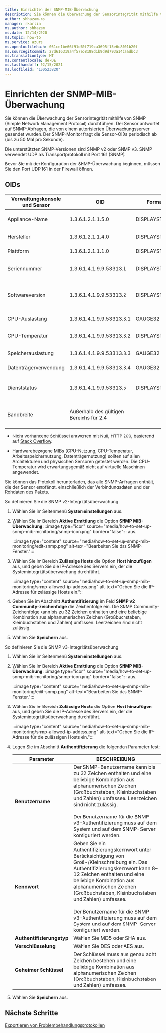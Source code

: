 ```yaml
---
title: Einrichten der SNMP-MIB-Überwachung
description: Sie können die Überwachung der Sensorintegrität mithilfe von SNMP durchführen. Der Sensor antwortet auf SNMP-Abfragen, die von einem autorisierten Überwachungsserver gesendet wurden.
author: shhazam-ms
manager: rkarlin
ms.author: shhazam
ms.date: 12/14/2020
ms.topic: how-to
ms.service: azure
ms.openlocfilehash: 051ce1be66f91d60f719ca3695f15e6c8001b20f
ms.sourcegitcommit: 27d616319a4f57eb8188d1b9d9d793a14baadbc3
ms.translationtype: HT
ms.contentlocale: de-DE
ms.lasthandoff: 02/15/2021
ms.locfileid: "100523820"
---
```

# <a name="set-up-snmp-mib-monitoring"></a>Einrichten der SNMP-MIB-Überwachung

Sie können die Überwachung der Sensorintegrität mithilfe von SNMP (Simple Network Management Protocol) durchführen. Der Sensor antwortet auf SNMP-Abfragen, die von einem autorisierten Überwachungsserver gesendet wurden. Der SNMP-Monitor fragt die Sensor-OIDs periodisch ab (bis zu 50 Mal pro Sekunde).

Die unterstützten SNMP-Versionen sind SNMP v2 oder SNMP v3. SNMP verwendet UDP als Transportprotokoll mit Port 161 (SNMP).

Bevor Sie mit der Konfiguration der SNMP-Überwachung beginnen, müssen Sie den Port UDP 161 in der Firewall öffnen.

## <a name="oids"></a>OIDs

| Verwaltungskonsole und Sensor | OID | Format | BESCHREIBUNG |
|--|--|--|--|
| Appliance-Name | 1.3.6.1.2.1.1.5.0 | DISPLAYSTRING | Name der Appliance für die lokale Verwaltungskonsole |
| Hersteller | 1.3.6.1.2.1.1.4.0 | DISPLAYSTRING | Microsoft-Support (support.microsoft.com) |
| Plattform | 1.3.6.1.2.1.1.1.0 | DISPLAYSTRING | Sensor oder lokale Verwaltungskonsole |
| Seriennummer | 1.3.6.1.4.1.9.9.53313.1 | DISPLAYSTRING | Von der Lizenz verwendete Zeichenfolge |
| Softwareversion | 1.3.6.1.4.1.9.9.53313.2 | DISPLAYSTRING | Zeichenfolge der Xsense-Vollversion und Zeichenfolge der Vollversion der Verwaltung |
| CPU-Auslastung | 1.3.6.1.4.1.9.9.53313.3.1 | GAUGE32 | Angabe für 0 (null) bis 100 |
| CPU-Temperatur | 1.3.6.1.4.1.9.9.53313.3.2 | DISPLAYSTRING | Celsius-Angabe für 0 (null) bis 100 basierend auf der Linux-Eingabe |
| Speicherauslastung | 1.3.6.1.4.1.9.9.53313.3.3 | GAUGE32 | Angabe für 0 (null) bis 100 |
| Datenträgerverwendung | 1.3.6.1.4.1.9.9.53313.3.4 | GAUGE32 | Angabe für 0 (null) bis 100 |
| Dienststatus | 1.3.6.1.4.1.9.9.53313.5 | DISPLAYSTRING | Online oder offline, wenn eine der vier entscheidenden Komponenten ausfällt |
| Bandbreite | Außerhalb des gültigen Bereichs für 2.4 |  | Die an jeder Monitorschnittstelle in Xsense empfangene Bandbreite |

   - Nicht vorhandene Schlüssel antworten mit Null, HTTP 200, basierend auf [Stack Overflow](https://stackoverflow.com/questions/51419026/querying-for-non-existing-record-returns-null-with-http-200).
    
   - Hardwarebezogene MIBs (CPU-Nutzung, CPU-Temperatur, Arbeitsspeichernutzung, Datenträgernutzung) sollten auf allen Architekturen und physischen Sensoren getestet werden. Die CPU-Temperatur wird erwartungsgemäß nicht auf virtuelle Maschinen angewendet.

Sie können das Protokoll herunterladen, das alle SNMP-Anfragen enthält, die der Sensor empfängt, einschließlich der Verbindungsdaten und der Rohdaten des Pakets.

So definieren Sie die SNMP v2-Integritätsüberwachung

1. Wählen Sie im Seitenmenü **Systemeinstellungen** aus.

2. Wählen Sie im Bereich **Aktive Ermittlung** die Option **SNMP MIB-Überwachung** :::image type="icon" source="media/how-to-set-up-snmp-mib-monitoring/snmp-icon.png" border="false"::: aus.

    :::image type="content" source="media/how-to-set-up-snmp-mib-monitoring/edit-snmp.png" alt-text="Bearbeiten Sie das SNMP-Fenster.":::

3. Wählen Sie im Bereich **Zulässige Hosts** die Option **Host hinzufügen** aus, und geben Sie die IP-Adresse des Servers ein, der die Systemintegritätsüberwachung durchführt.

    :::image type="content" source="media/how-to-set-up-snmp-mib-monitoring/snmp-allowed-ip-addess.png" alt-text="Geben Sie die IP-Adresse für zulässige Hosts ein.":::

4. Geben Sie im Abschnitt **Authentifizierung** im Feld **SNMP v2 Community-Zeichenfolge** die Zeichenfolge ein. Die SNMP Community-Zeichenfolge kann bis zu 32 Zeichen enthalten und eine beliebige Kombination aus alphanumerischen Zeichen (Großbuchstaben, Kleinbuchstaben und Zahlen) umfassen. Leerzeichen sind nicht zulässig.

5. Wählen Sie **Speichern** aus.

So definieren Sie die SNMP v3-Integritätsüberwachung

1. Wählen Sie im Seitenmenü **Systemeinstellungen** aus.

2. Wählen Sie im Bereich **Aktive Ermittlung** die Option **SNMP MIB-Überwachung** :::image type="icon" source="media/how-to-set-up-snmp-mib-monitoring/snmp-icon.png" border="false"::: aus.

    :::image type="content" source="media/how-to-set-up-snmp-mib-monitoring/edit-snmp.png" alt-text="Bearbeiten Sie das SNMP-Fenster.":::

3. Wählen Sie im Bereich **Zulässige Hosts** die Option **Host hinzufügen** aus, und geben Sie die IP-Adresse des Servers ein, der die Systemintegritätsüberwachung durchführt.

    :::image type="content" source="media/how-to-set-up-snmp-mib-monitoring/snmp-allowed-ip-addess.png" alt-text="Geben Sie die IP-Adresse für die zulässigen Hosts ein.":::

4. Legen Sie im Abschnitt **Authentifizierung** die folgenden Parameter fest:

    | Parameter | BESCHREIBUNG |
    |--|--|
    | **Benutzername** | Der SNMP-Benutzername kann bis zu 32 Zeichen enthalten und eine beliebige Kombination aus alphanumerischen Zeichen (Großbuchstaben, Kleinbuchstaben und Zahlen) umfassen. Leerzeichen sind nicht zulässig. <br /> <br />Der Benutzername für die SNMP v3-Authentifizierung muss auf dem System und auf dem SNMP-Server konfiguriert werden. |
    | **Kennwort** | Geben Sie ein Authentifizierungskennwort unter Berücksichtigung von Groß-/Kleinschreibung ein. Das Authentifizierungskennwort kann 8–12 Zeichen enthalten und eine beliebige Kombination aus alphanumerischen Zeichen (Großbuchstaben, Kleinbuchstaben und Zahlen) umfassen. <br /> <br/>Der Benutzername für die SNMP v3-Authentifizierung muss auf dem System und auf dem SNMP-Server konfiguriert werden. |
    | **Authentifizierungstyp** | Wählen Sie MD5 oder SHA aus. |
    | **Verschlüsselung** | Wählen Sie DES oder AES aus. |
    | **Geheimer Schlüssel** | Der Schlüssel muss aus genau acht Zeichen bestehen und eine beliebige Kombination aus alphanumerischen Zeichen (Großbuchstaben, Kleinbuchstaben und Zahlen) umfassen. |

5. Wählen Sie **Speichern** aus.

## <a name="next-steps"></a>Nächste Schritte

[Exportieren von Problembehandlungsprotokollen](how-to-troubleshoot-the-sensor-and-on-premises-management-console.md)
